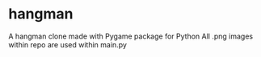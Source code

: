# hangman

A hangman clone made with Pygame package for Python
All .png images within repo are used within main.py
